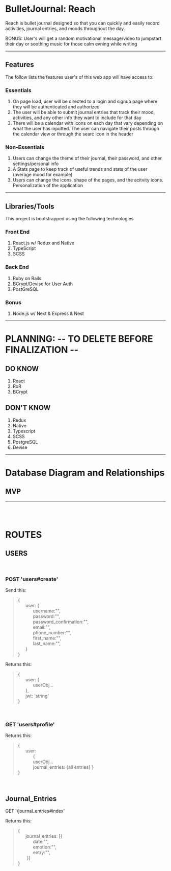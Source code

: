 # BulletJournal: Reach

Reach is bullet journal designed so that you can quickly and easily record activities, journal entries, and moods throughout the day. 

BONUS: User's will get a random motivational message/video to jumpstart their day or soothing music for those calm evning while writing

---
## Features

The follow lists the features user's of this web app will have access to:

### Essentials
1. On page load, user will be directed to a login and signup page where they will be authenticated and authorized
2. The user will be able to submit journal entries that track their mood, activities, and any other info they want to include for that day
3. There will be a calendar with icons on each day that vary depending on what the user has inputted. The user can navigate their posts through the calendar view or through the searc icon in the header


### Non-Essentials
1. Users can change the theme of their journal, their password, and other settings/personal info
2. A Stats page to keep track of useful trends and stats of the user (average mood for example)
3. Users can change the icons, shape of the pages, and the acitvity icons. Personalization of the application

---

## Libraries/Tools

This project is bootstrapped using the following technologies

### Front End
1. React.js w/ Redux and Native
2. TypeScript
3. SCSS

### Back End
1. Ruby on Rails 
2. BCrypt/Devise for User Auth
3. PostGreSQL

### Bonus
1. Node.js w/ Next & Express & Nest

---
# PLANNING: -- TO DELETE BEFORE FINALIZATION --

## DO KNOW
1. React
2. RoR
3. BCrypt


## DON'T KNOW

1. Redux
2. Native
3. Typescript
4. SCSS
5. PostgreSQL
6. Devise

---

# Database Diagram and Relationships

## MVP
---
<br>
<br>

# ROUTES

## USERS

<br>

### POST 'users#create'
Send this:

>{  
    &nbsp;&nbsp;&nbsp;&nbsp;&nbsp;&nbsp;user: {  
      &nbsp;&nbsp;&nbsp;&nbsp;&nbsp;&nbsp;&nbsp;&nbsp;&nbsp;&nbsp;&nbsp;&nbsp;username:"",  
      &nbsp;&nbsp;&nbsp;&nbsp;&nbsp;&nbsp;&nbsp;&nbsp;&nbsp;&nbsp;&nbsp;&nbsp;password:"",  
      &nbsp;&nbsp;&nbsp;&nbsp;&nbsp;&nbsp;&nbsp;&nbsp;&nbsp;&nbsp;&nbsp;&nbsp;password_confirmation:"",  
      &nbsp;&nbsp;&nbsp;&nbsp;&nbsp;&nbsp;&nbsp;&nbsp;&nbsp;&nbsp;&nbsp;&nbsp;email:"",  
      &nbsp;&nbsp;&nbsp;&nbsp;&nbsp;&nbsp;&nbsp;&nbsp;&nbsp;&nbsp;&nbsp;&nbsp;phone_number:"",  
      &nbsp;&nbsp;&nbsp;&nbsp;&nbsp;&nbsp;&nbsp;&nbsp;&nbsp;&nbsp;&nbsp;&nbsp;first_name:"",  
      &nbsp;&nbsp;&nbsp;&nbsp;&nbsp;&nbsp;&nbsp;&nbsp;&nbsp;&nbsp;&nbsp;&nbsp;last_name:"",  
    &nbsp;&nbsp;&nbsp;&nbsp;&nbsp;&nbsp;}  
}

Returns this:

>{  
  &nbsp;&nbsp;&nbsp;&nbsp;&nbsp;&nbsp;user: {  
    &nbsp;&nbsp;&nbsp;&nbsp;&nbsp;&nbsp;&nbsp;&nbsp;&nbsp;&nbsp;&nbsp;&nbsp;userObj...  
  &nbsp;&nbsp;&nbsp;&nbsp;&nbsp;&nbsp;},  
  &nbsp;&nbsp;&nbsp;&nbsp;&nbsp;&nbsp;jwt: 'string'  
}

<br>

### GET 'users#profile'

Returns this:
>{  
  &nbsp;&nbsp;&nbsp;&nbsp;&nbsp;&nbsp;user:  
    &nbsp;&nbsp;&nbsp;&nbsp;&nbsp;&nbsp;&nbsp;&nbsp;&nbsp;&nbsp;&nbsp;&nbsp;{  
      &nbsp;&nbsp;&nbsp;&nbsp;&nbsp;&nbsp;&nbsp;&nbsp;&nbsp;&nbsp;&nbsp;&nbsp;userObj...  
      &nbsp;&nbsp;&nbsp;&nbsp;&nbsp;&nbsp;&nbsp;&nbsp;&nbsp;&nbsp;&nbsp;&nbsp;journal_entries: {all entries}
      }  
}

<br>

## Journal_Entries

GET '/journal_entries#index'

Returns this:
>{  
  &nbsp;&nbsp;&nbsp;&nbsp;&nbsp;&nbsp;journal_entries: [{  
    &nbsp;&nbsp;&nbsp;&nbsp;&nbsp;&nbsp;&nbsp;&nbsp;&nbsp;&nbsp;&nbsp;&nbsp;date:"",  
    &nbsp;&nbsp;&nbsp;&nbsp;&nbsp;&nbsp;&nbsp;&nbsp;&nbsp;&nbsp;&nbsp;&nbsp;emotion:"",  
    &nbsp;&nbsp;&nbsp;&nbsp;&nbsp;&nbsp;&nbsp;&nbsp;&nbsp;&nbsp;&nbsp;&nbsp;entry:"",  
  &nbsp;&nbsp;&nbsp;&nbsp;&nbsp;&nbsp;&nbsp;}]  
}










